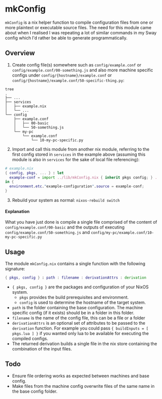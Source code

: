 # mkConfig

`mkConfig` is a nix helper function to compile configuration files from one or more plaintext or executable source files. The need for this module came about when I realised I was repeating a lot of similar commands in my Sway config which I'd rather be able to generate programmatically.

## Overview

1. Create config file(s) somewhere such as `config/example.conf` or `config/example.conf/00-something.js` and also more machine specific configs under `config/{hostname}/example.conf` or `config/{hostname}/example.conf/50-specific-thing.py`:
```shell
tree
.
├── ...
├── services
│   ├── example.nix
│   └── ...
└── config
    ├── example.conf
    │   ├── 00-basic
    │   └── 50-something.js
    └── my-pc
        └── example.conf
            └── 10-my-pc-specific.py
```

2. Import and call this module from another nix module, referring to the first config stored in `services` in the example above (assuming this module is also in `services` for the sake of local file referencing):
```nix
# example.nix
{ config, pkgs, ... } : let
  example-conf = import ../lib/mkConfig.nix { inherit pkgs config; } ../config "example.conf" {};
in {
  environment.etc."example-configuration".source = example-conf;
}
```
3. Rebuild your system as normal: `nixos-rebuild switch`

#### Explanation
What you have just done is compile a single file comprised of the content of `config/example.conf/00-basic` and the outputs of executing `config/example.conf/50-something.js` and `config/my-pc/example.conf/10-my-pc-specific.py`

## Usage

The module `mkConfig.nix` contains a single function with the following signature:

```nix
{ pkgs, config } : path : filename : derivationAttrs : derivation
```

* `{ pkgs, config }` are the packages and configuration of your NixOS system.
  * `pkgs` provides the build prerequisites and environment.
  * `config` is used to determine the hostname of the target system.
* `path` is the folder containing the base configuration. The machine specific config (if it exists) should be in a folder in this folder.
* `filename` is the name of the config file, this can be a file or a folder
* `derivationAttrs` is an optional set of attributes to be passed to the `derivation` function. For example you could pass `{ buildInputs = [ pkgs.lua ] }` if you wanted only lua to be available for executing the compiled configs.
* The returned derivation builds a single file in the nix store containing the combination of the input files.

## Todo

* Ensure file ordering works as expected between machines and base config.
* Make files from the machine config overwrite files of the same name in the base config folder.
